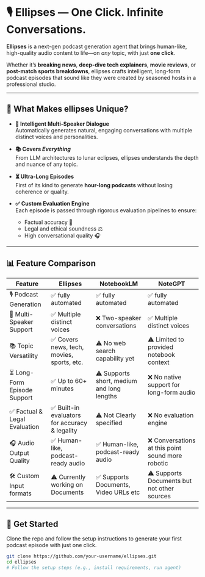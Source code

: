 # 🎙️ Ellipses — One Click. Infinite Conversations.

**Ellipses** is a next-gen podcast generation agent that brings human-like, high-quality audio content to life—on *any* topic, with just **one click**.

Whether it’s **breaking news**, **deep-dive tech explainers**, **movie reviews**, or **post-match sports breakdowns**, ellipses crafts intelligent, long-form podcast episodes that sound like they were created by seasoned hosts in a professional studio.

---

## 🚀 What Makes ellipses Unique?

- **🧠 Intelligent Multi-Speaker Dialogue**  
  Automatically generates natural, engaging conversations with multiple distinct voices and personalities.

- **📚 Covers *Everything***  
  From LLM architectures to lunar eclipses, ellipses understands the depth and nuance of any topic.

- **⏳ Ultra-Long Episodes**  
  First of its kind to generate **hour-long podcasts** without losing coherence or quality.

- **✅ Custom Evaluation Engine**  
  Each episode is passed through rigorous evaluation pipelines to ensure:
  - Factual accuracy 🧾  
  - Legal and ethical soundness ⚖️  
  - High conversational quality 🎧

---

## 📊 Feature Comparison

| Feature                         | Ellipses                                           | NotebookLM                                  | NoteGPT                                             |
|---------------------------------|----------------------------------------------------|----------------------------------------------|----------------------------------------------------|
| 🎙️ Podcast Generation           | ✅ fully automated                                  | ✅ fully automated                            | ✅ fully automated                              |
| 🧠 Multi-Speaker Support        | ✅ Multiple distinct voices                         | ❌ Two-speaker conversations                  | ✅ Multiple distinct voices                     |
| 📚 Topic Versatility            | ✅ Covers news, tech, movies, sports, etc.          | ⚠️ No web search capability yet               | ⚠️ Limited to provided notebook context         |
| ⏳ Long-Form Episode Support    | ✅ Up to 60+ minutes                                | ⚠️ Supports short, medium and long lengths    | ❌ No native support for long-form audio           |
| ✅ Factual & Legal Evaluation   | ✅ Built-in evaluators for accuracy & legality      | ⚠️ Not Clearly specified                      | ❌ No evaluation engine                            |
| 🎧 Audio Output Quality         | ✅ Human-like, podcast-ready audio                  | ✅ Human-like, podcast-ready audio            | ❌ Conversations at this point sound more robotic  |
| 🛠️ Custom Input formats         | ⚠️ Currently working on Documents                   | ✅ Supports Documents, Video URLs etc         | ⚠️ Supports Documents but not other sources        |



---

## 🚀 Get Started

Clone the repo and follow the setup instructions to generate your first podcast episode with just one click.

```bash
git clone https://github.com/your-username/ellipses.git
cd ellipses
# Follow the setup steps (e.g., install requirements, run agent)
